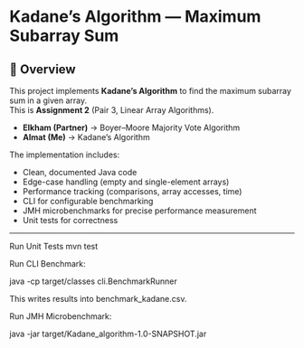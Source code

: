 # Kadane’s Algorithm — Maximum Subarray Sum

## 📌 Overview
This project implements **Kadane’s Algorithm** to find the maximum subarray sum in a given array.  
This is **Assignment 2** (Pair 3, Linear Array Algorithms).

- **Elkham (Partner)** → Boyer–Moore Majority Vote Algorithm
- **Almat (Me)** → Kadane’s Algorithm

The implementation includes:
- Clean, documented Java code
- Edge-case handling (empty and single-element arrays)
- Performance tracking (comparisons, array accesses, time)
- CLI for configurable benchmarking
- JMH microbenchmarks for precise performance measurement
- Unit tests for correctness

---

Run Unit Tests
mvn test

Run CLI Benchmark:

   java -cp target/classes cli.BenchmarkRunner


This writes results into benchmark_kadane.csv.

Run JMH Microbenchmark:

java -jar target/Kadane_algorithm-1.0-SNAPSHOT.jar